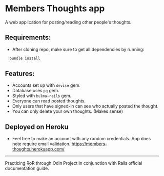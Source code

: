 # Members Thoughts app
A web application for posting/reading other people's thoughts.

## Requirements:
* After cloning repo, make sure to get all dependencies by running:
```ruby
  bundle install
```

## Features:
* Accounts set up with `devise` gem.
* Database uses `pg` gem.
* Styled with `bulma-rails` gem.
* Everyone can read posted thoughts.
* Only users that have signed-in can see who actually posted the thought.
* You can only delete your own thoughts. (Makes sense)

## Deployed on Heroku
* Feel free to make an account with any random credentials. App does note require email validation.
https://members-thoughts.herokuapp.com/

----------------------------
Practicing RoR through Odin Project in conjunction with Rails official documentation guide.
